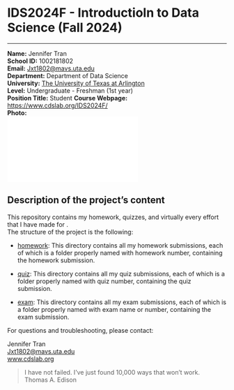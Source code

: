 # IDS2024F - Introductioln to Data Science (Fall 2024)
---
**Name:** Jennifer Tran  
**School ID:** 1002181802  
**Email:** Jxt1802@mavs.uta.edu  
**Department:** Department of Data Science  
**University:** [The University of Texas at Arlington](https://www.uta.edu/)  
**Level:** Undergraduate - Freshman (1st year)  
**Position Title:** Student
**Course Webpage:** https://www.cdslab.org/IDS2024F/  
**Photo:**  
![photo of jennifer](./IMG_7281.pdf)

## Description of the project’s content

This repository contains my homework, quizzes, and virtually every effort that I have made for <course name>.  
The structure of the project is the following:

+ [homework](./homework): 
  This directory contains all my homework submissions, each of which is a folder properly named with homework number, containing the homework submission.

+ [quiz](./quiz): 
  This directory contains all my quiz submissions, each of which is a folder properly named with quiz number, containing the quiz submission.

+ [exam](./exam): 
  This directory contains all my exam submissions, each of which is a folder properly named with exam name or number, containing the exam submission.

For questions and troubleshooting, please contact:

Jennifer Tran  
Jxt1802@mavs.uta.edu   
www.cdslab.org

> I have not failed. I’ve just found 10,000 ways that won’t work.  
> Thomas A. Edison
